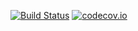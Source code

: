 [![Build Status](https://travis-ci.org/madedotcom/recommender.svg?branch=master)](https://travis-ci.org/madedotcom/recommender)
[![codecov.io](https://codecov.io/github/madedotcom/recommender/coverage.svg?branch=master)](https://codecov.io/github/madedotcom/recommender?branch=master)
